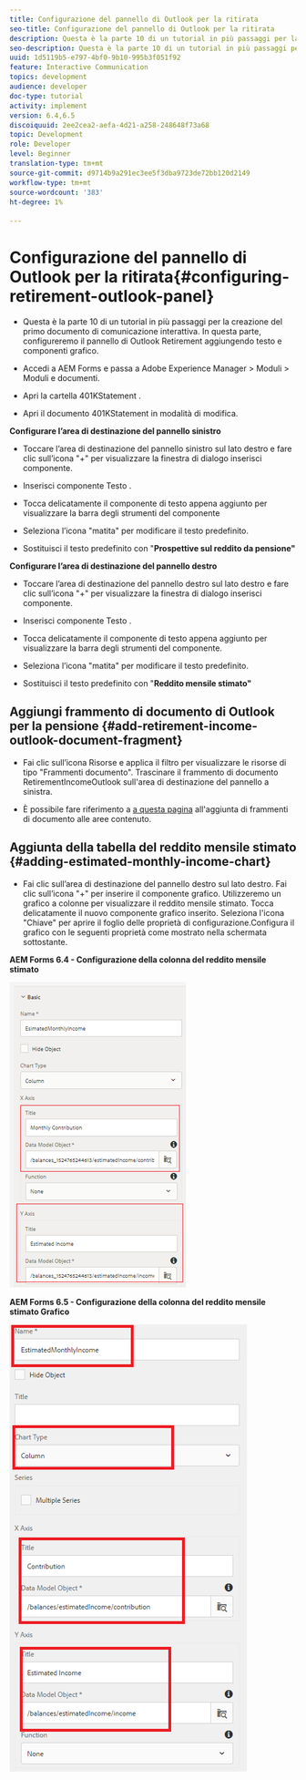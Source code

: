 ```yaml
---
title: Configurazione del pannello di Outlook per la ritirata
seo-title: Configurazione del pannello di Outlook per la ritirata
description: Questa è la parte 10 di un tutorial in più passaggi per la creazione del primo documento di comunicazione interattiva. In questa parte, configureremo il pannello di Outlook Retirement aggiungendo testo e componenti grafico.
seo-description: Questa è la parte 10 di un tutorial in più passaggi per la creazione del primo documento di comunicazione interattiva. In questa parte, configureremo il pannello di Outlook Retirement aggiungendo testo e componenti grafico.
uuid: 1d5119b5-e797-4bf0-9b10-995b3f051f92
feature: Interactive Communication
topics: development
audience: developer
doc-type: tutorial
activity: implement
version: 6.4,6.5
discoiquuid: 2ee2cea2-aefa-4d21-a258-248648f73a68
topic: Development
role: Developer
level: Beginner
translation-type: tm+mt
source-git-commit: d9714b9a291ec3ee5f3dba9723de72bb120d2149
workflow-type: tm+mt
source-wordcount: '383'
ht-degree: 1%

---
```



# Configurazione del pannello di Outlook per la ritirata{#configuring-retirement-outlook-panel}

* Questa è la parte 10 di un tutorial in più passaggi per la creazione del primo documento di comunicazione interattiva. In questa parte, configureremo il pannello di Outlook Retirement aggiungendo testo e componenti grafico.

* Accedi a AEM Forms e passa a Adobe Experience Manager > Moduli > Moduli e documenti.

* Apri la cartella 401KStatement .

* Apri il documento 401KStatement in modalità di modifica.

**Configurare l’area di destinazione del pannello sinistro**

* Toccare l’area di destinazione del pannello sinistro sul lato destro e fare clic sull’icona &quot;+&quot; per visualizzare la finestra di dialogo inserisci componente.

* Inserisci componente Testo .

* Tocca delicatamente il componente di testo appena aggiunto per visualizzare la barra degli strumenti del componente

* Seleziona l’icona &quot;matita&quot; per modificare il testo predefinito.

* Sostituisci il testo predefinito con &quot;**Prospettive sul reddito da pensione&quot;**

**Configurare l’area di destinazione del pannello destro**

* Toccare l’area di destinazione del pannello destro sul lato destro e fare clic sull’icona &quot;+&quot; per visualizzare la finestra di dialogo inserisci componente.

* Inserisci componente Testo .

* Tocca delicatamente il componente di testo appena aggiunto per visualizzare la barra degli strumenti del componente.

* Seleziona l’icona &quot;matita&quot; per modificare il testo predefinito.

* Sostituisci il testo predefinito con &quot;**Reddito mensile stimato&quot;**

## Aggiungi frammento di documento di Outlook per la pensione {#add-retirement-income-outlook-document-fragment}

* Fai clic sull’icona Risorse e applica il filtro per visualizzare le risorse di tipo &quot;Frammenti documento&quot;. Trascinare il frammento di documento RetirementIncomeOutlook sull&#39;area di destinazione del pannello a sinistra.

* È possibile fare riferimento a [a questa pagina](https://helpx.adobe.com/experience-manager/kt/forms/using/interactive-communication-web-channel-aem-forms/9.html) all&#39;aggiunta di frammenti di documento alle aree contenuto.

## Aggiunta della tabella del reddito mensile stimato {#adding-estimated-monthly-income-chart}

* Fai clic sull’area di destinazione del pannello destro sul lato destro. Fai clic sull’icona &quot;+&quot; per inserire il componente grafico. Utilizzeremo un grafico a colonne per visualizzare il reddito mensile stimato. Tocca delicatamente il nuovo componente grafico inserito. Seleziona l&#39;icona &quot;Chiave&quot; per aprire il foglio delle proprietà di configurazione.Configura il grafico con le seguenti proprietà come mostrato nella schermata sottostante.

**AEM Forms 6.4 - Configurazione della colonna del reddito mensile stimato**

![form64](assets/estimatedmonthlyincomechart.png)

**AEM Forms 6.5 - Configurazione della colonna del reddito mensile stimato Grafico**

![forms65](assets/estimatedmonthlyincomechart65.PNG)





